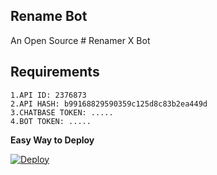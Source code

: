 ## Rename Bot 

An Open Source # Renamer X Bot

## Requirements
    1.API ID: 2376873
    2.API HASH: b99168829590359c125d8c83b2ea449d
    3.CHATBASE TOKEN: .....
    4.BOT TOKEN: .....

<b>Easy Way to Deploy</b>

[![Deploy](https://www.herokucdn.com/deploy/button.svg)](https://heroku.com/deploy?template=https://github.com/AlbertEinsteinTG/renamer-bot)
